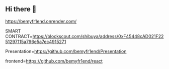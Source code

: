 ## Hi there 👋
https://bemyfr1end.onrender.com/

SMART CONTRACT=https://blockscout.com/shibuya/address/0xF45448cAD021F2251297115a796e5a7ec4915271


Presentation=https://github.com/bemyfr1end/Presentation

frontend=https://github.com/bemyfr1end/react


